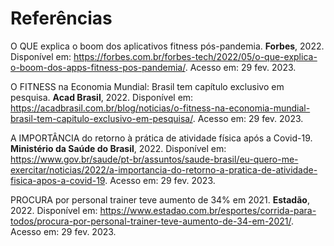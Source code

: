 # Referências

O QUE explica o boom dos aplicativos fitness pós-pandemia. **Forbes**, 2022. Disponível em: https://forbes.com.br/forbes-tech/2022/05/o-que-explica-o-boom-dos-apps-fitness-pos-pandemia/. Acesso em: 29 fev. 2023.

O FITNESS na Economia Mundial: Brasil tem capítulo exclusivo em pesquisa. **Acad Brasil**, 2022. Disponível em: https://acadbrasil.com.br/blog/noticias/o-fitness-na-economia-mundial-brasil-tem-capitulo-exclusivo-em-pesquisa/. Acesso em: 29 fev. 2023.

A IMPORTÂNCIA do retorno à prática de atividade física após a Covid-19. **Ministério da Saúde do Brasil**, 2022. Disponível em: https://www.gov.br/saude/pt-br/assuntos/saude-brasil/eu-quero-me-exercitar/noticias/2022/a-importancia-do-retorno-a-pratica-de-atividade-fisica-apos-a-covid-19. Acesso em: 29 fev. 2023.

PROCURA por personal trainer teve aumento de 34% em 2021. **Estadão**, 2022. Disponível em: https://www.estadao.com.br/esportes/corrida-para-todos/procura-por-personal-trainer-teve-aumento-de-34-em-2021/. Acesso em: 29 fev. 2023.
